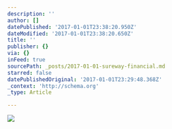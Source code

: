 ```yaml
---
description: ''
author: []
datePublished: '2017-01-01T23:38:20.950Z'
dateModified: '2017-01-01T23:38:20.650Z'
title: ''
publisher: {}
via: {}
inFeed: true
sourcePath: _posts/2017-01-01-sureway-financial.md
starred: false
datePublishedOriginal: '2017-01-01T23:29:48.368Z'
_context: 'http://schema.org'
_type: Article

---
```

![](https://the-grid-user-content.s3-us-west-2.amazonaws.com/156e03eb-0968-48ae-8ea8-205d9032976b.jpg)